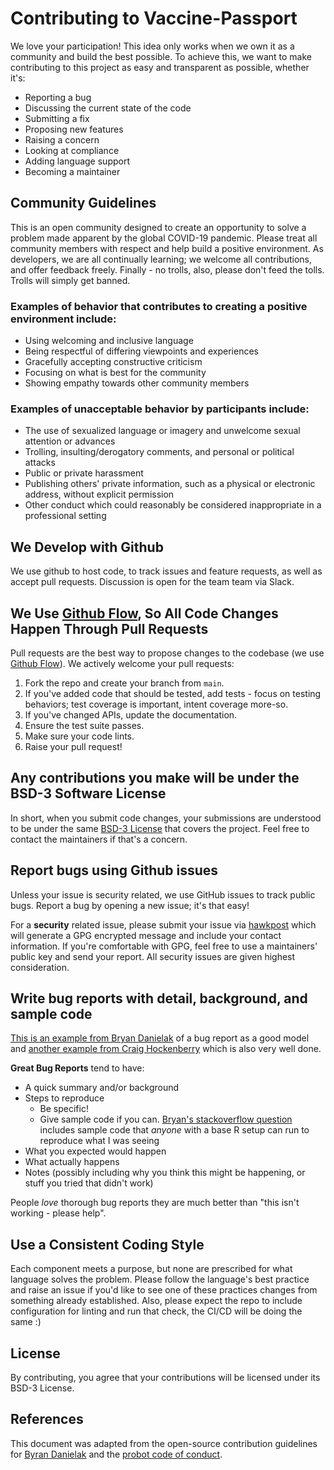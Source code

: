 # Contributing to Vaccine-Passport

We love your participation! This idea only works when we own it as a community and build the best possible. To achieve this, we want to make contributing to this project as easy and transparent as possible, whether it's:

- Reporting a bug
- Discussing the current state of the code
- Submitting a fix
- Proposing new features
- Raising a concern
- Looking at compliance
- Adding language support
- Becoming a maintainer

## Community Guidelines

This is an open community designed to create an opportunity to solve a problem made apparent by the global COVID-19 pandemic. Please treat all community members with respect and help build a positive environment. As developers, we are all continually learning; we welcome all contributions, and offer feedback freely. Finally - no trolls, also, please don't feed the tolls. Trolls will simply get banned.

### Examples of behavior that contributes to creating a positive environment include:

- Using welcoming and inclusive language
- Being respectful of differing viewpoints and experiences
- Gracefully accepting constructive criticism
- Focusing on what is best for the community
- Showing empathy towards other community members

### Examples of unacceptable behavior by participants include:

- The use of sexualized language or imagery and unwelcome sexual attention or advances
- Trolling, insulting/derogatory comments, and personal or political attacks
- Public or private harassment
- Publishing others' private information, such as a physical or electronic address, without explicit permission
- Other conduct which could reasonably be considered inappropriate in a professional setting

## We Develop with Github

We use github to host code, to track issues and feature requests, as well as accept pull requests. Discussion is open for the team team via Slack.

## We Use [Github Flow](https://guides.github.com/introduction/flow/index.html), So All Code Changes Happen Through Pull Requests

Pull requests are the best way to propose changes to the codebase (we use [Github Flow](https://guides.github.com/introduction/flow/index.html)). We actively welcome your pull requests:

1. Fork the repo and create your branch from `main`.
1. If you've added code that should be tested, add tests - focus on testing behaviors; test coverage is important, intent coverage more-so.
1. If you've changed APIs, update the documentation.
1. Ensure the test suite passes.
1. Make sure your code lints.
1. Raise your pull request!

## Any contributions you make will be under the BSD-3 Software License

In short, when you submit code changes, your submissions are understood to be under the same [BSD-3 License](https://opensource.org/licenses/BSD-3-Clause) that covers the project. Feel free to contact the maintainers if that's a concern.

## Report bugs using Github issues

Unless your issue is security related, we use GitHub issues to track public bugs. Report a bug by opening a new issue; it's that easy!

For a **security** related issue, please submit your issue via [hawkpost](https://hawkpost.co/box/7b090289-7d98-41b5-ab53-91ffe0019588) which will generate a GPG encrypted message and include your contact information. If you're comfortable with GPG, feel free to use a maintainers' public key and send your report. All security issues are given highest consideration.

## Write bug reports with detail, background, and sample code

[This is an example from Bryan Danielak](http://stackoverflow.com/q/12488905/180626) of a bug report as a good model and [another example from Craig Hockenberry](http://www.openradar.me/11905408) which is also very well done.

**Great Bug Reports** tend to have:

- A quick summary and/or background
- Steps to reproduce
  - Be specific!
  - Give sample code if you can. [Bryan's stackoverflow question](http://stackoverflow.com/q/12488905/180626) includes sample code that _anyone_ with a base R setup can run to reproduce what I was seeing
- What you expected would happen
- What actually happens
- Notes (possibly including why you think this might be happening, or stuff you tried that didn't work)

People _love_ thorough bug reports they are much better than "this isn't working - please help".

## Use a Consistent Coding Style

Each component meets a purpose, but none are prescribed for what language solves the problem. Please follow the language's best practice and raise an issue if you'd like to see one of these practices changes from something already established. Also, please expect the repo to include configuration for linting and run that check, the CI/CD will be doing the same :)

## License

By contributing, you agree that your contributions will be licensed under its BSD-3 License.

## References

This document was adapted from the open-source contribution guidelines for [Byran Danielak](hhttps://gist.github.com/briandk/3d2e8b3ec8daf5a27a62#file-contributing-md) and the [probot code of conduct](https://github.com/probot/template/blob/master/CODE_OF_CONDUCT.md).
